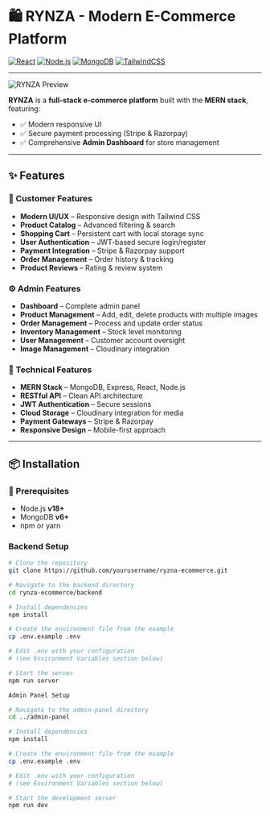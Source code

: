 # 🛍️ RYNZA - Modern E-Commerce Platform

[![React](https://img.shields.io/badge/React-18.2-blue)](https://reactjs.org/)
[![Node.js](https://img.shields.io/badge/Node.js-18.0-green)](https://nodejs.org/)
[![MongoDB](https://img.shields.io/badge/MongoDB-6.0-green)](https://www.mongodb.com/)
[![TailwindCSS](https://img.shields.io/badge/TailwindCSS-3.3-cyan)](https://tailwindcss.com/)

---

![RYNZA Preview](https://via.placeholder.com/800x400/3B82F6/FFFFFF?text=RYNZA+E-Commerce+Platform)

**RYNZA** is a **full-stack e-commerce platform** built with the **MERN stack**, featuring:
- ✅ Modern responsive UI
- ✅ Secure payment processing (Stripe & Razorpay)
- ✅ Comprehensive **Admin Dashboard** for store management

---

## ✨ Features

### 🛒 Customer Features

- **Modern UI/UX** – Responsive design with Tailwind CSS
- **Product Catalog** – Advanced filtering & search
- **Shopping Cart** – Persistent cart with local storage sync
- **User Authentication** – JWT-based secure login/register
- **Payment Integration** – Stripe & Razorpay support
- **Order Management** – Order history & tracking
- **Product Reviews** – Rating & review system

### ⚙️ Admin Features

- **Dashboard** – Complete admin panel
- **Product Management** – Add, edit, delete products with multiple images
- **Order Management** – Process and update order status
- **Inventory Management** – Stock level monitoring
- **User Management** – Customer account oversight
- **Image Management** – Cloudinary integration

### 🚀 Technical Features

- **MERN Stack** – MongoDB, Express, React, Node.js
- **RESTful API** – Clean API architecture
- **JWT Authentication** – Secure sessions
- **Cloud Storage** – Cloudinary integration for media
- **Payment Gateways** – Stripe & Razorpay
- **Responsive Design** – Mobile-first approach

---

## 📦 Installation

### 🔑 Prerequisites

- Node.js **v18+**
- MongoDB **v6+**
- npm or yarn

### Backend Setup

```bash
# Clone the repository
git clone https://github.com/yourusername/ryzna-ecommerce.git

# Navigate to the backend directory
cd rynza-ecommerce/backend

# Install dependencies
npm install

# Create the environment file from the example
cp .env.example .env

# Edit .env with your configuration
# (see Environment Variables section below)

# Start the server
npm run server

Admin Panel Setup

# Navigate to the admin-panel directory
cd ../admin-panel

# Install dependencies
npm install

# Create the environment file from the example
cp .env.example .env

# Edit .env with your configuration
# (see Environment Variables section below)

# Start the development server
npm run dev
